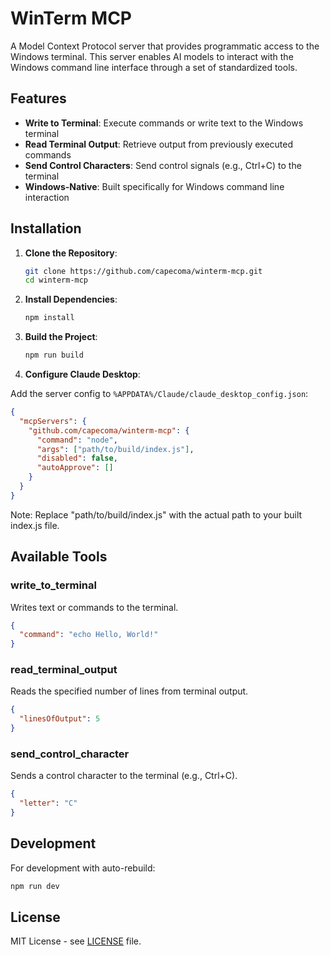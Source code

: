 # WinTerm MCP

A Model Context Protocol server that provides programmatic access to the Windows terminal. This server enables AI models to interact with the Windows command line interface through a set of standardized tools.

## Features

- **Write to Terminal**: Execute commands or write text to the Windows terminal
- **Read Terminal Output**: Retrieve output from previously executed commands
- **Send Control Characters**: Send control signals (e.g., Ctrl+C) to the terminal
- **Windows-Native**: Built specifically for Windows command line interaction

## Installation

1. **Clone the Repository**:
   ```bash
   git clone https://github.com/capecoma/winterm-mcp.git
   cd winterm-mcp
   ```

2. **Install Dependencies**:
   ```bash
   npm install
   ```

3. **Build the Project**:
   ```bash
   npm run build
   ```

4. **Configure Claude Desktop**:

Add the server config to `%APPDATA%/Claude/claude_desktop_config.json`:

```json
{
  "mcpServers": {
    "github.com/capecoma/winterm-mcp": {
      "command": "node",
      "args": ["path/to/build/index.js"],
      "disabled": false,
      "autoApprove": []
    }
  }
}
```

Note: Replace "path/to/build/index.js" with the actual path to your built index.js file.

## Available Tools

### write_to_terminal
Writes text or commands to the terminal.
```json
{
  "command": "echo Hello, World!"
}
```

### read_terminal_output
Reads the specified number of lines from terminal output.
```json
{
  "linesOfOutput": 5
}
```

### send_control_character
Sends a control character to the terminal (e.g., Ctrl+C).
```json
{
  "letter": "C"
}
```

## Development

For development with auto-rebuild:
```bash
npm run dev
```

## License

MIT License - see [LICENSE](LICENSE) file.
